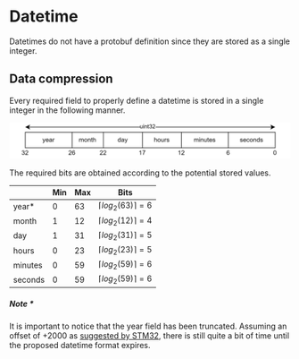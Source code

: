 # Datetime

Datetimes do not have a protobuf definition since they are stored as a single integer.

## Data compression

Every required field to properly define a datetime is stored in a single integer in the following manner.

![datetime](datetime.jpg)

The required bits are obtained according to the potential stored values.

|         | Min | Max | Bits                            |
| ------- | --- | --- | ------------------------------- |
| year\*  | 0   | 63  | $\lceil{ log_2(63) }\rceil = 6$ |
| month   | 1   | 12  | $\lceil{ log_2(12) }\rceil = 4$ |
| day     | 1   | 31  | $\lceil{ log_2(31) }\rceil = 5$ |
| hours   | 0   | 23  | $\lceil{ log_2(23) }\rceil = 5$ |
| minutes | 0   | 59  | $\lceil{ log_2(59) }\rceil = 6$ |
| seconds | 0   | 59  | $\lceil{ log_2(59) }\rceil = 6$ |

##### Note \*

It is important to notice that the year field has been truncated. Assuming an offset of +2000 as [suggested by STM32](https://www.disca.upv.es/aperles/arm_cortex_m3/llibre/st/STM32F439xx_User_Manual/stm32f4xx__hal__rtc_8h_source.html#l00135),
there is still quite a bit of time until the proposed datetime format expires.
